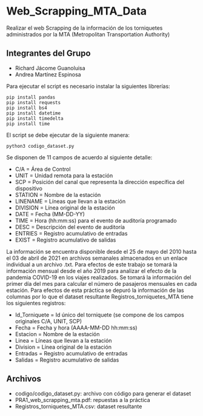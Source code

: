 # Web_Scrapping_MTA_Data
Realizar el web Scrapping de la información de los torniquetes administrados por la MTA (Metropolitan Transportation Authority)
## Integrantes del Grupo
 - Richard Jácome Guanoluisa
 - Andrea Martínez Espinosa

Para ejecutar el script es necesario instalar la siguientes librerías:
```
pip install pandas
pip install requests
pip install bs4
pip install datetime
pip install timedelta
pip install time
```

El script se debe ejecutar de la siguiente manera:
```
python3 codigo_dataset.py
```

Se disponen de 11 campos de acuerdo al siguiente detalle:

* C/A = Área de Control
* UNIT = Unidad remota para la estación
* SCP = Posición del canal que representa la dirección específica del dispositivo
* STATION = Nombre de la estación
* LINENAME = Líneas que llevan a la estación
* DIVISION = Línea original de la estación
* DATE = Fecha (MM-DD-YY)
* TIME = Hora (hh:mm:ss) para el evento de auditoría programado
* DESC = Descripción del evento de auditoría
* ENTRIES = Registro acumulativo de entradas
* EXIST = Registro acumulativo de salidas

La información se encuentra disponible desde el 25 de mayo del 2010 hasta el 03 de abril de 2021 en archivos semanales almacenados en un enlace individual a un archivo .txt.
Para efectos de este trabajo se tomará la información mensual desde el año 2019 para analizar el efecto de la pandemia COVID-19 en los viajes realizados. Se tomará la información del primer día del mes para calcular el número de pasajeros mensuales en cada estación.
Para efectos de esta práctica se depuró la información de las columnas por lo que el dataset resultante Registros_torniquetes_MTA tiene los siguientes registros:

* Id_Torniquete = Id único del torniquete (se compone de los campos originales C/A, UNIT, SCP)
* Fecha = Fecha y hora (AAAA-MM-DD hh:mm:ss)
* Estacion = Nombre de la estación
* Linea = Líneas que llevan a la estación
* Division = Línea original de la estación
* Entradas = Registro acumulativo de entradas
* Salidas = Registro acumulativo de salidas


## Archivos
 - codigo/codigo_dataset.py: archivo con código para generar el dataset
 - PRA1_web_scrapping_mta.pdf: repuestas a la práctica
 - Registros_torniquetes_MTA.csv: dataset resultante
